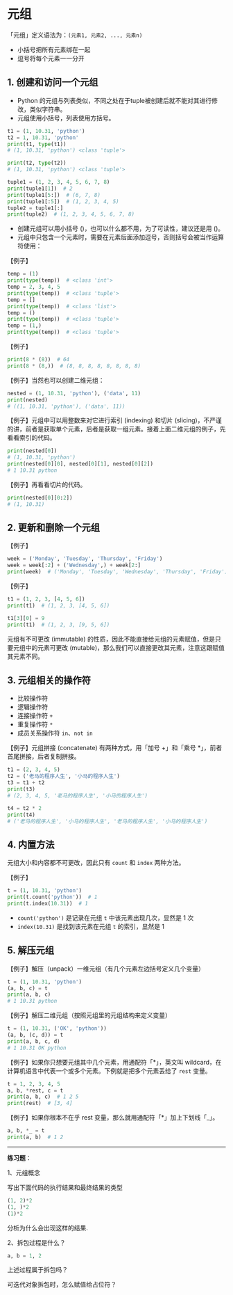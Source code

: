 # 元组

「元组」定义语法为：`(元素1, 元素2, ..., 元素n)`
- 小括号把所有元素绑在一起
- 逗号将每个元素一一分开

## 1. 创建和访问一个元组

- Python 的元组与列表类似，不同之处在于tuple被创建后就不能对其进行修改，类似字符串。
- 元组使用小括号，列表使用方括号。

```python
t1 = (1, 10.31, 'python')
t2 = 1, 10.31, 'python'
print(t1, type(t1))
# (1, 10.31, 'python') <class 'tuple'>

print(t2, type(t2))
# (1, 10.31, 'python') <class 'tuple'>

tuple1 = (1, 2, 3, 4, 5, 6, 7, 8)
print(tuple1[1])  # 2
print(tuple1[5:])  # (6, 7, 8)
print(tuple1[:5])  # (1, 2, 3, 4, 5)
tuple2 = tuple1[:]
print(tuple2)  # (1, 2, 3, 4, 5, 6, 7, 8)
```

- 创建元组可以用小括号 ()，也可以什么都不用，为了可读性，建议还是用 ()。
- 元组中只包含一个元素时，需要在元素后面添加逗号，否则括号会被当作运算符使用：

【例子】

```python
temp = (1)
print(type(temp))  # <class 'int'>
temp = 2, 3, 4, 5
print(type(temp))  # <class 'tuple'>
temp = []
print(type(temp))  # <class 'list'>
temp = ()
print(type(temp))  # <class 'tuple'>
temp = (1,)
print(type(temp))  # <class 'tuple'>
```

【例子】

```python
print(8 * (8))  # 64
print(8 * (8,))  # (8, 8, 8, 8, 8, 8, 8, 8)
```

【例子】当然也可以创建二维元组：
```python
nested = (1, 10.31, 'python'), ('data', 11)
print(nested)
# ((1, 10.31, 'python'), ('data', 11))
```



【例子】元组中可以用整数来对它进行索引 (indexing) 和切片 (slicing)，不严谨的讲，前者是获取单个元素，后者是获取一组元素。接着上面二维元组的例子，先看看索引的代码。

```python
print(nested[0])
# (1, 10.31, 'python')
print(nested[0][0], nested[0][1], nested[0][2])
# 1 10.31 python
```

【例子】再看看切片的代码。
```python
print(nested[0][0:2])
# (1, 10.31)
```

## 2. 更新和删除一个元组

【例子】

```python
week = ('Monday', 'Tuesday', 'Thursday', 'Friday')
week = week[:2] + ('Wednesday',) + week[2:]
print(week)  # ('Monday', 'Tuesday', 'Wednesday', 'Thursday', 'Friday')
```

【例子】
```python
t1 = (1, 2, 3, [4, 5, 6])
print(t1)  # (1, 2, 3, [4, 5, 6])

t1[3][0] = 9
print(t1)  # (1, 2, 3, [9, 5, 6])
```
元组有不可更改 (immutable) 的性质，因此不能直接给元组的元素赋值，但是只要元组中的元素可更改 (mutable)，那么我们可以直接更改其元素，注意这跟赋值其元素不同。


## 3. 元组相关的操作符
- 比较操作符
- 逻辑操作符
- 连接操作符 `+`
- 重复操作符 `*`
- 成员关系操作符 `in`、`not in`

【例子】元组拼接 (concatenate) 有两种方式，用「加号 +」和「乘号 *」，前者首尾拼接，后者复制拼接。

```python
t1 = (2, 3, 4, 5)
t2 = ('老马的程序人生', '小马的程序人生')
t3 = t1 + t2
print(t3)  
# (2, 3, 4, 5, '老马的程序人生', '小马的程序人生')

t4 = t2 * 2
print(t4)  
# ('老马的程序人生', '小马的程序人生', '老马的程序人生', '小马的程序人生')
```

## 4. 内置方法

元组大小和内容都不可更改，因此只有 `count` 和 `index` 两种方法。

【例子】
```python
t = (1, 10.31, 'python')
print(t.count('python'))  # 1
print(t.index(10.31))  # 1
```
- `count('python')` 是记录在元组 `t` 中该元素出现几次，显然是 1 次
- `index(10.31)` 是找到该元素在元组 `t` 的索引，显然是 1

## 5. 解压元组

【例子】解压（unpack）一维元组（有几个元素左边括号定义几个变量）


```python
t = (1, 10.31, 'python')
(a, b, c) = t
print(a, b, c)
# 1 10.31 python
```

【例子】解压二维元组（按照元组里的元组结构来定义变量）
```python
t = (1, 10.31, ('OK', 'python'))
(a, b, (c, d)) = t
print(a, b, c, d)
# 1 10.31 OK python
```

【例子】如果你只想要元组其中几个元素，用通配符「*」，英文叫 wildcard，在计算机语言中代表一个或多个元素。下例就是把多个元素丢给了 `rest` 变量。

```python
t = 1, 2, 3, 4, 5
a, b, *rest, c = t
print(a, b, c)  # 1 2 5
print(rest)  # [3, 4]
```
【例子】如果你根本不在乎 rest 变量，那么就用通配符「*」加上下划线「_」。

```python
a, b, *_ = t
print(a, b)  # 1 2
```

---
**练习题**：

1、元组概念

写出下面代码的执行结果和最终结果的类型

```python
(1, 2)*2
(1, )*2
(1)*2
```

分析为什么会出现这样的结果.

2、拆包过程是什么？

```python
a, b = 1, 2
```

上述过程属于拆包吗？

可迭代对象拆包时，怎么赋值给占位符？

